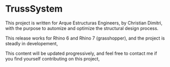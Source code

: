 # TrussSystem

This project is written for Arque Estructuras Engineers, by Christian Dimitri, with the purpose to automize and optimize the structural design process.

This release works for Rhino 6 and Rhino 7 (grasshopper), and the project is steadly in developement,

This content will be updated progressively, and feel free to contact me if you find yourself contributing on this project,

